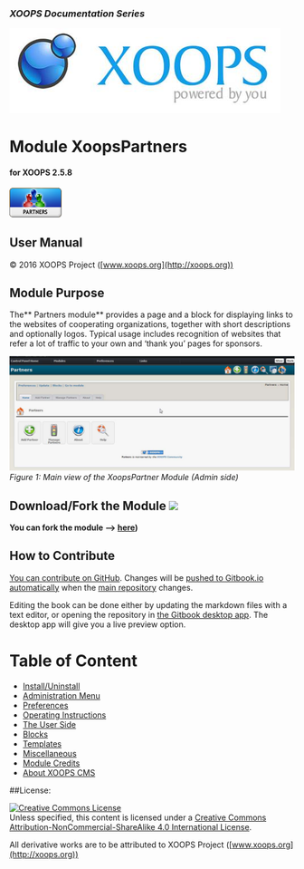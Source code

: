 ### _XOOPS Documentation Series_
![logoXoops.jpg](en/assets/logoXoops.jpg)

# Module XoopsPartners
#### for XOOPS 2.5.8
      
![logoModule.png](en/assets/logoModule.png)
  
## User Manual
 
© 2016 XOOPS Project ([www.xoops.org](http://xoops.org)) 
  

## Module Purpose 

 
The** Partners module** provides a page and a block for displaying links to the websites of cooperating organizations, together with short descriptions and optionally logos. Typical usage includes recognition of websites that refer a lot of traffic to your own and ‘thank you’ pages for sponsors.

 
![image001.png](en/assets/img_3.jpg)  
*Figure 1: Main view of the XoopsPartner Module (Admin side)*

## Download/Fork the Module ![](en/assets/forkit.png) 

**You can fork the module --> [here](https://github.com/XoopsModules25x/xoopspartners))** 

## How to Contribute

[You can contribute on GitHub](https://github.com/XoopsDocs/partners-tutorial). Changes will be [pushed to Gitbook.io automatically](https://www.gitbook.com/book/xoops/partners-tutorial/activity) when the [main repository](https://github.com/XoopsDocs/partners-tutorial) changes.

Editing the book can be done either by updating the markdown files with a text editor, or opening the repository in [the Gitbook desktop app](https://github.com/GitbookIO/editor/blob/master/README.md). The desktop app will give you a live preview option.

# Table of Content

* [Install/Uninstall](en/book/1install.md)
* [Administration Menu](en/book/2administration.md)
* [Preferences](en/book/3preferences.md)
* [Operating Instructions](en/book/4operations.md)
* [The User Side](en/book/5userside.md)
* [Blocks](en/book/6blocks.md)
* [Templates](en/book/7templates.md)
* [Miscellaneous](en/book/8other.md) 
* [Module Credits](en/book/9credits.md)
* [About XOOPS CMS](en/book/10aboutxoops.md)

##License:

<a rel="license" href="http://creativecommons.org/licenses/by-nc-sa/4.0/"><img alt="Creative Commons License" style="border-width:0" src="https://i.creativecommons.org/l/by-nc-sa/4.0/88x31.png" /></a><br />Unless specified, this content is licensed under a <a rel="license" href="http://creativecommons.org/licenses/by-nc-sa/4.0/">Creative Commons Attribution-NonCommercial-ShareAlike 4.0 International License</a>.

All derivative works are to be attributed to XOOPS Project ([www.xoops.org](http://xoops.org))
